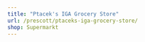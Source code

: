 ```yaml
---
title: "Ptacek's IGA Grocery Store"
url: /prescott/ptaceks-iga-grocery-store/
shop: Supermarkt
---
```

